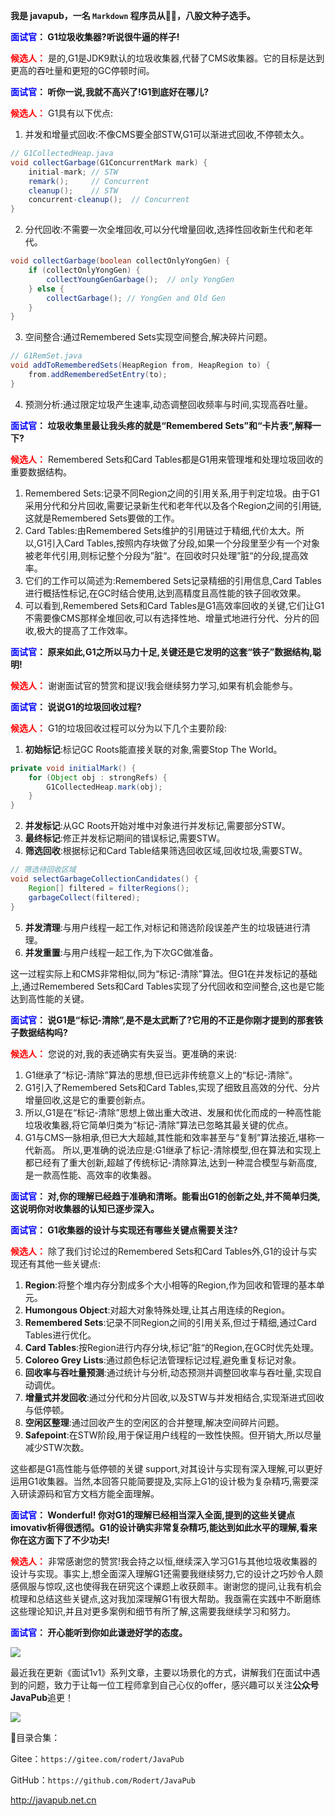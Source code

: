 **我是 javapub，一名 `Markdown` 程序员从👨‍💻，八股文种子选手。**







**<font color=blue>面试官</font>： G1垃圾收集器?听说很牛逼的样子!**

**<font color=red>候选人：</font>** 是的,G1是JDK9默认的垃圾收集器,代替了CMS收集器。它的目标是达到更高的吞吐量和更短的GC停顿时间。

**<font color=blue>面试官</font>： 听你一说,我就不高兴了!G1到底好在哪儿?**

**<font color=red>候选人：</font>** G1具有以下优点: 
1. 并发和增量式回收:不像CMS要全部STW,G1可以渐进式回收,不停顿太久。

```java
// G1CollectedHeap.java
void collectGarbage(G1ConcurrentMark mark) {
    initial-mark; // STW
    remark();     // Concurrent 
    cleanup();    // STW
    concurrent-cleanup();  // Concurrent
}
```

2. 分代回收:不需要一次全堆回收,可以分代增量回收,选择性回收新生代和老年代。

```java
void collectGarbage(boolean collectOnlyYongGen) {
    if (collectOnlyYongGen) {
        collectYoungGenGarbage();  // only YongGen
    } else {
        collectGarbage(); // YongGen and Old Gen
    }
} 
``` 
3. 空间整合:通过Remembered Sets实现空间整合,解决碎片问题。

```java
// G1RemSet.java
void addToRememberedSets(HeapRegion from, HeapRegion to) { 
    from.addRememberedSetEntry(to); 
}
```
  
4. 预测分析:通过限定垃圾产生速率,动态调整回收频率与时间,实现高吞吐量。

**<font color=blue>面试官</font>： 垃圾收集里最让我头疼的就是“Remembered Sets”和“卡片表”,解释一下?**

**<font color=red>候选人：</font>** Remembered Sets和Card Tables都是G1用来管理堆和处理垃圾回收的重要数据结构。

1. Remembered Sets:记录不同Region之间的引用关系,用于判定垃圾。由于G1采用分代和分片回收,需要记录新生代和老年代以及各个Region之间的引用链,这就是Remembered Sets要做的工作。
2. Card Tables:由Remembered Sets维护的引用链过于精细,代价太大。所以,G1引入Card Tables,按照内存块做了分段,如果一个分段里至少有一个对象被老年代引用,则标记整个分段为”脏“。在回收时只处理”脏“的分段,提高效率。
3. 它们的工作可以简述为:Remembered Sets记录精细的引用信息,Card Tables进行概括性标记,在GC时结合使用,达到高精度且高性能的铁子回收效果。
4. 可以看到,Remembered Sets和Card Tables是G1高效率回收的关键,它们让G1不需要像CMS那样全堆回收,可以有选择性地、增量式地进行分代、分片的回收,极大的提高了工作效率。

**<font color=blue>面试官</font>： 原来如此,G1之所以马力十足,关键还是它发明的这套“铁子”数据结构,聪明!**

**<font color=red>候选人：</font>** 谢谢面试官的赞赏和提议!我会继续努力学习,如果有机会能参与。


**<font color=blue>面试官</font>： 说说G1的垃圾回收过程?**

**<font color=red>候选人：</font>** G1的垃圾回收过程可以分为以下几个主要阶段:
1. **初始标记**:标记GC Roots能直接关联的对象,需要Stop The World。

```java
private void initialMark() {
    for (Object obj : strongRefs) {
        G1CollectedHeap.mark(obj);
    }
}
```

2. **并发标记**:从GC Roots开始对堆中对象进行并发标记,需要部分STW。 
3. **最终标记**:修正并发标记期间的错误标记,需要STW。 
4. **筛选回收**:根据标记和Card Table结果筛选回收区域,回收垃圾,需要STW。

```java
// 筛选待回收区域
void selectGarbageCollectionCandidates() {
    Region[] filtered = filterRegions(); 
    garbageCollect(filtered);
}
```

5. **并发清理**:与用户线程一起工作,对标记和筛选阶段误差产生的垃圾链进行清理。
6. **并发重置**:与用户线程一起工作,为下次GC做准备。

这一过程实际上和CMS非常相似,同为“标记-清除”算法。但G1在并发标记的基础上,通过Remembered Sets和Card Tables实现了分代回收和空间整合,这也是它能达到高性能的关键。

**<font color=blue>面试官</font>： 说G1是“标记-清除”,是不是太武断了?它用的不正是你刚才提到的那套铁子数据结构吗?**

**<font color=red>候选人：</font>** 您说的对,我的表述确实有失妥当。更准确的来说:

1. G1继承了“标记-清除”算法的思想,但已远非传统意义上的“标记-清除”。
2. G1引入了Remembered Sets和Card Tables,实现了细致且高效的分代、分片增量回收,这是它的重要创新点。
3. 所以,G1是在“标记-清除”思想上做出重大改进、发展和优化而成的一种高性能垃圾收集器,将它简单归类为“标记-清除”算法已忽略其最关键的优点。
4. G1与CMS一脉相承,但已大大超越,其性能和效率甚至与“复制”算法接近,堪称一代新高。
所以,更准确的说法应是:G1继承了标记-清除模型,但在算法和实现上都已经有了重大创新,超越了传统标记-清除算法,达到一种混合模型与新高度,是一款高性能、高效率的收集器。

**<font color=blue>面试官</font>： 对,你的理解已经趋于准确和清晰。能看出G1的创新之处,并不简单归类,这说明你对收集器的认知已逐步深入。**


**<font color=blue>面试官</font>： G1收集器的设计与实现还有哪些关键点需要关注?**

**<font color=red>候选人：</font>** 除了我们讨论过的Remembered Sets和Card Tables外,G1的设计与实现还有其他一些关键点:

1. **Region**:将整个堆内存分割成多个大小相等的Region,作为回收和管理的基本单元。
2. **Humongous Object**:对超大对象特殊处理,让其占用连续的Region。
3. **Remembered Sets**:记录不同Region之间的引用关系,但过于精细,通过Card Tables进行优化。
4. **Card Tables**:按Region进行内存分块,标记”脏“的Region,在GC时优先处理。
5. **Coloreo Grey Lists**:通过颜色标记法管理标记过程,避免重复标记对象。
6. **回收率与吞吐量预测**:通过统计与分析,动态预测并调整回收率与吞吐量,实现自动调优。
7. **增量式并发回收**:通过分代和分片回收,以及STW与并发相结合,实现渐进式回收与低停顿。
8. **空闲区整理**:通过回收产生的空闲区的合并整理,解决空间碎片问题。
9. **Safepoint**:在STW阶段,用于保证用户线程的一致性快照。但开销大,所以尽量减少STW次数。

这些都是G1高性能与低停顿的关键 support,对其设计与实现有深入理解,可以更好运用G1收集器。当然,本回答只能简要提及,实际上G1的设计极为复杂精巧,需要深入研读源码和官方文档方能全面理解。

**<font color=blue>面试官</font>： Wonderful! 你对G1的理解已经相当深入全面,提到的这些关键点imovativ析得很透彻。G1的设计确实非常复杂精巧,能达到如此水平的理解,看来你在这方面下了不少功夫!**

**<font color=red>候选人：</font>** 非常感谢您的赞赏!我会持之以恒,继续深入学习G1与其他垃圾收集器的设计与实现。事实上,想全面深入理解G1还需要我继续努力,它的设计之巧妙令人颇感佩服与惊叹,这也使得我在研究这个课题上收获颇丰。谢谢您的提问,让我有机会梳理和总结这些关键点,这对我加深理解G1有很大帮助。我亟需在实践中不断磨练这些理论知识,并且对更多案例和细节有所了解,这需要我继续学习和努力。

**<font color=blue>面试官</font>： 开心能听到你如此谦逊好学的态度。**





![](https://ghproxy.com/https://raw.githubusercontent.com/Rodert/javapub_oss/main/other/18.jpg?raw=true)


最近我在更新《面试1v1》系列文章，主要以场景化的方式，讲解我们在面试中遇到的问题，致力于让每一位工程师拿到自己心仪的offer，感兴趣可以关注**公众号JavaPub**追更！


![](https://ghproxy.com/https://raw.githubusercontent.com/Rodert/javapub_oss/main/common/javapub-qr-code.png?raw=true)


🎁目录合集：

Gitee：`https://gitee.com/rodert/JavaPub`

GitHub：`https://github.com/Rodert/JavaPub`


<http://javapub.net.cn>
